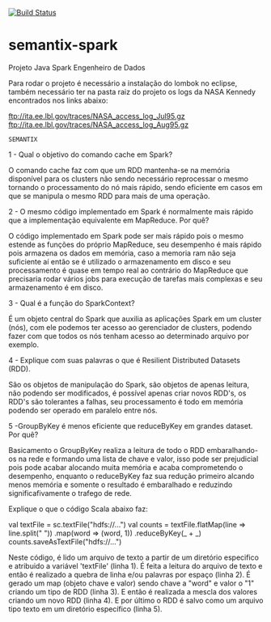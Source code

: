 [![Build Status](https://travis-ci.com/rbnascimentoo/semantix-spark.svg?branch=master)](https://travis-ci.com/rbnascimentoo/semantix-spark)

# semantix-spark
Projeto Java Spark Engenheiro de Dados

Para rodar o projeto é necessário a instalação do lombok no eclipse, também necessário ter na pasta raiz do projeto os logs da NASA Kennedy encontrados nos links abaixo:

ftp://ita.ee.lbl.gov/traces/NASA_access_log_Jul95.gz
ftp://ita.ee.lbl.gov/traces/NASA_access_log_Aug95.gz

	SEMANTIX

1 - Qual o objetivo do comando cache em Spark?

O comando cache faz com que um RDD mantenha-se na memória disponível para os clusters não sendo necessário reprocessar o mesmo tornando o processamento do nó mais rápido, sendo eficiente em casos em que se manipula o mesmo RDD para mais de uma operação.

2 - O mesmo código implementado em Spark é normalmente mais rápido que a implementação equivalente em MapReduce. Por quê?

O código implementado em Spark pode ser mais rápido pois o mesmo estende as funções do próprio MapReduce, seu desempenho é mais rápido pois armazena os dados em memória, caso a memoria ram não seja suficiente aí então se é utilizado o armazenamento em disco e seu processamento é quase em tempo real ao contrário do MapReduce que precisaria rodar vários jobs para execução de tarefas mais complexas e seu armazenamento é em disco.

3 - Qual é a função do SparkContext?

É um objeto central do Spark que auxilia as aplicações Spark em um cluster (nós), com ele podemos ter acesso ao gerenciador de clusters, podendo fazer com que todos os nós tenham acesso ao determinado arquivo por exemplo.

4 - Explique com suas palavras o que é Resilient Distributed Datasets (RDD).

São os objetos de manipulação do Spark, são objetos de apenas leitura, não podendo ser modificados, é possível apenas criar novos RDD's, os RDD's são tolerantes a falhas, seu processamento é todo em memória podendo ser operado em paralelo entre nós.

5 -GroupByKey é menos eficiente que reduceByKey em grandes dataset. Por quê?

Basicamento o GroupByKey realiza a leitura de todo o RDD embaralhando-os na rede e formando uma lista de chave e valor, isso pode ser prejudicial pois pode acabar alocando muita memória e acaba comprometendo o desempenho, enquanto o reduceByKey​ faz sua redução primeiro alcando menos memória e somente o resultado é embaralhado e reduzindo significafivamente o trafego de rede.

Explique o que o código Scala abaixo faz:

val textFile = sc.textFile("hdfs://...")
val counts = textFile.flatMap(line => line.split(" "))
.map(word => (word, 1))
.reduceByKey(_ + _)
counts.saveAsTextFile("hdfs://...")

Neste código, é lido um arquivo de texto a partir de um diretório especifico e atribuido a variável 'textFile' (linha 1). 
É feita a leitura do arquivo de texto e então é realizado a quebra de linha e/ou palavras por espaço (linha 2).
É gerado um map (objeto chave e valor) sendo chave a "word" e valor o "1" criando um tipo de RDD (linha 3).
E então é realizada a mescla dos valores criando um novo RDD (linha 4).
E por último o RDD é salvo como um arquivo tipo texto em um diretório específico (linha 5).
